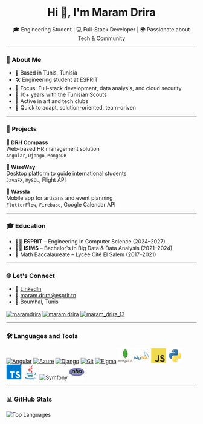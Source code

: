 <h1 align="center">Hi 👋, I'm Maram Drira</h1>

<p align="center">
  🎓 Engineering Student | 💻 Full-Stack Developer | 🌍 Passionate about Tech & Community
</p>

---

### 🧠 About Me

- 📍 Based in Tunis, Tunisia  
- 🛠️ Engineering student at ESPRIT  
- 🎯 Focus: Full-stack development, data analysis, and cloud security  
- 🤝 10+ years with the Tunisian Scouts  
- 🎨 Active in art and tech clubs  
- 🧩 Quick to adapt, solution-oriented, team-driven

---

### 🧪 Projects

**🔹 DRH Compass**  
Web-based HR management solution  
`Angular`, `Django`, `MongoDB`

**🔹 WiseWay**  
Desktop platform to guide international students  
`JavaFX`, `MySQL`, Flight API

**🔹 Wassla**  
Mobile app for artisans and event planning  
`FlutterFlow`, `Firebase`, Google Calendar API

---

### 🎓 Education

- 🧑‍🎓 **ESPRIT** – Engineering in Computer Science (2024–2027)  
- 🧑‍🎓 **ISIMS** – Bachelor's in Big Data & Data Analysis (2021–2024)  
- 📐 Math Baccalaureate – Lycée Cité El Salem (2017–2021)

---

### 🌐 Let's Connect

- 💼 [LinkedIn](https://www.linkedin.com/in/maramdrira)  
- 📧 maram.drira@esprit.tn  
- 📍 Boumhal, Tunis  


<p align="left">
<a href="https://linkedin.com/in/maramdrira" target="blank"><img align="center" src="https://raw.githubusercontent.com/rahuldkjain/github-profile-readme-generator/master/src/images/icons/Social/linked-in-alt.svg" alt="maramdrira" height="30" width="40" /></a>
<a href="https://fb.com/maram drira" target="blank"><img align="center" src="https://raw.githubusercontent.com/rahuldkjain/github-profile-readme-generator/master/src/images/icons/Social/facebook.svg" alt="maram drira" height="30" width="40" /></a>
<a href="https://instagram.com/maram_drira_13" target="blank"><img align="center" src="https://raw.githubusercontent.com/rahuldkjain/github-profile-readme-generator/master/src/images/icons/Social/instagram.svg" alt="maram_drira_13" height="30" width="40" /></a>
</p>

---

### 🛠️ Languages and Tools

<p align="left">
  <a href="https://angular.io" target="_blank"><img src="https://angular.io/assets/images/logos/angular/angular.svg" alt="Angular" width="40" height="40"/></a>
  <a href="https://azure.microsoft.com" target="_blank"><img src="https://www.vectorlogo.zone/logos/microsoft_azure/microsoft_azure-icon.svg" alt="Azure" width="40" height="40"/></a>
  <a href="https://www.djangoproject.com/" target="_blank"><img src="https://cdn.worldvectorlogo.com/logos/django.svg" alt="Django" width="40" height="40"/></a>
  <a href="https://git-scm.com/" target="_blank"><img src="https://www.vectorlogo.zone/logos/git-scm/git-scm-icon.svg" alt="Git" width="40" height="40"/></a>
  <a href="https://www.figma.com/" target="_blank"><img src="https://www.vectorlogo.zone/logos/figma/figma-icon.svg" alt="Figma" width="40" height="40"/></a>
  <a href="https://www.mongodb.com/" target="_blank"><img src="https://raw.githubusercontent.com/devicons/devicon/master/icons/mongodb/mongodb-original-wordmark.svg" alt="MongoDB" width="40" height="40"/></a>
  <a href="https://www.mysql.com/" target="_blank"><img src="https://raw.githubusercontent.com/devicons/devicon/master/icons/mysql/mysql-original-wordmark.svg" alt="MySQL" width="40" height="40"/></a>
  <a href="https://developer.mozilla.org/en-US/docs/Web/JavaScript" target="_blank"><img src="https://raw.githubusercontent.com/devicons/devicon/master/icons/javascript/javascript-original.svg" alt="JavaScript" width="40" height="40"/></a>
  <a href="https://www.python.org" target="_blank"><img src="https://raw.githubusercontent.com/devicons/devicon/master/icons/python/python-original.svg" alt="Python" width="40" height="40"/></a>
  <a href="https://www.typescriptlang.org/" target="_blank"><img src="https://raw.githubusercontent.com/devicons/devicon/master/icons/typescript/typescript-original.svg" alt="TypeScript" width="40" height="40"/></a>
  <a href="https://www.java.com" target="_blank"><img src="https://raw.githubusercontent.com/devicons/devicon/master/icons/java/java-original.svg" alt="Java" width="40" height="40"/></a>
  <a href="https://symfony.com" target="_blank"><img src="https://symfony.com/logos/symfony_black_03.svg" alt="Symfony" width="40" height="40"/></a>
  <a href="https://www.php.net" target="_blank"><img src="https://raw.githubusercontent.com/devicons/devicon/master/icons/php/php-original.svg" alt="PHP" width="40" height="40"/></a>
</p>

---
### 📊 GitHub Stats

<p>
  <img align="left" src="https://github-readme-stats.vercel.app/api/top-langs?username=maramdrira&show_icons=true&locale=en&layout=compact" alt="Top Languages" />
</p>





